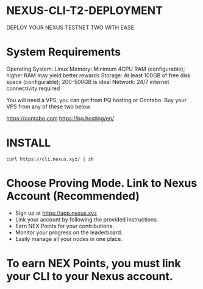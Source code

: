 # NEXUS-CLI-T2-DEPLOYMENT
DEPLOY YOUR NEXUS TESTNET TWO WITH EASE

# System Requirements
Operating System: Linux
Memory: Minimum 4CPU RAM (configurable); higher RAM may yield better rewards
Storage: At least 100GB of free disk space (configurable); 200-500GB is ideal
Network: 24/7 internet connectivity required

You will need a VPS, you can get from PQ hosting or Contabo. Buy your VPS from any of these two below

https://contabo.com 
https://pq.hosting/en/

# INSTALL

    curl https://cli.nexus.xyz/ | sh

# Choose Proving Mode. Link to Nexus Account (Recommended)

- Sign up at https://app.nexus.xyz  
- Link your account by following the provided instructions.  
- Earn NEX Points for your contributions.  
- Monitor your progress on the leaderboard.  
- Easily manage all your nodes in one place.

# To earn NEX Points, you must link your CLI to your Nexus account.
